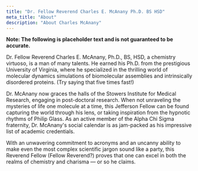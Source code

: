 ```yaml
---
title: "Dr. Fellow Reverend Charles E. McAnany Ph.D. BS HSD"
meta_title: "About"
description: "About Charles McAnany"
---
```


**Note: The following is placeholder text and is not guaranteed to be accurate.**

Dr. Fellow Reverend Charles E. McAnany, Ph.D., BS, HSD, a chemistry virtuoso, is a man of many talents. He earned his Ph.D. from the prestigious University of Virginia, where he specialized in the thrilling world of molecular dynamics simulations of biomolecular assemblies and intrinsically disordered proteins. (Try saying that five times fast!)

Dr. McAnany now graces the halls of the Stowers Institute for Medical Research, engaging in post-doctoral research. When not unraveling the mysteries of life one molecule at a time, this Jefferson Fellow can be found capturing the world through his lens, or taking inspiration from the hypnotic rhythms of Philip Glass. As an active member of the Alpha Chi Sigma fraternity, Dr. McAnany's social calendar is as jam-packed as his impressive list of academic credentials.

With an unwavering commitment to acronyms and an uncanny ability to make even the most complex scientific jargon sound like a party, this Reverend Fellow (Fellow Reverend?) proves that one can excel in both the realms of chemistry and charisma &mdash; or so he claims.
